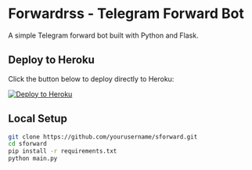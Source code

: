 # Forwardrss - Telegram Forward Bot

A simple Telegram forward bot built with Python and Flask.

## Deploy to Heroku

Click the button below to deploy directly to Heroku:

[![Deploy to Heroku](https://www.herokucdn.com/deploy/button.svg)](https://heroku.com/deploy)

## Local Setup

```bash
git clone https://github.com/yourusername/sforward.git
cd sforward
pip install -r requirements.txt
python main.py
